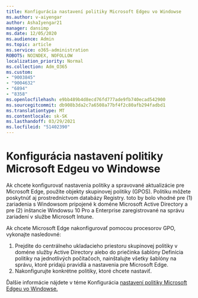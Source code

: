 ```yaml
---
title: Konfigurácia nastavení politiky Microsoft Edgeu vo Windowse
ms.author: v-aiyengar
author: AshaIyengar21
manager: dansimp
ms.date: 12/05/2020
ms.audience: Admin
ms.topic: article
ms.service: o365-administration
ROBOTS: NOINDEX, NOFOLLOW
localization_priority: Normal
ms.collection: Adm_O365
ms.custom:
- "9003845"
- "9004632"
- "6894"
- "8358"
ms.openlocfilehash: e9bb489b4d8ecd76fd777ade9fb740ecad542900
ms.sourcegitcommit: db908b3da2c7a6508a77bf4f2c80afb294fadbd1
ms.translationtype: MT
ms.contentlocale: sk-SK
ms.lasthandoff: 03/29/2021
ms.locfileid: "51402390"
---
```

# <a name="configure-microsoft-edge-policy-settings-on-windows"></a>Konfigurácia nastavení politiky Microsoft Edgeu vo Windowse

Ak chcete konfigurovať nastavenia politiky a spravované aktualizácie pre Microsoft Edge, použite objekty skupinovej politiky (GPOS). Politiku môžete poskytnúť aj prostredníctvom databázy Registry. toto by bolo vhodné pre (1) zariadenia s Windowsom pripojené k doméne Microsoft Active Directory a pre (2) inštancie Windowsu 10 Pro a Enterprise zaregistrované na správu zariadení v službe Microsoft Intune.

Ak chcete Microsoft Edge nakonfigurovať pomocou procesorov GPO, vykonajte nasledovné:

1. Prejdite do centrálneho ukladacieho priestoru skupinovej politiky v doméne služby Active Directory alebo do priečinka šablóny Definícia politiky na jednotlivých počítačoch, nainštalujte všetky šablóny na správu, ktoré pridajú pravidlá a nastavenia pre Microsoft Edge.
2. Nakonfigurujte konkrétne politiky, ktoré chcete nastaviť.

Ďalšie informácie nájdete v téme Konfigurácia [nastavení politiky Microsoft Edgeu vo Windowse.](https://go.microsoft.com/fwlink/?linkid=2135024)
